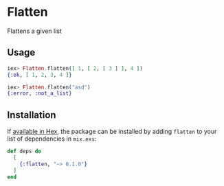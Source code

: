 # Flatten

Flattens a given list

## Usage

```elixir
iex> Flatten.flatten([ 1, [ 2, [ 3 ] ], 4 ])
{:ok, [ 1, 2, 3, 4 ]}

iex> Flatten.flatten("asd")
{:error, :not_a_list}
```

## Installation

If [available in Hex](https://hex.pm/docs/publish), the package can be installed
by adding `flatten` to your list of dependencies in `mix.exs`:

```elixir
def deps do
  [
    {:flatten, "~> 0.1.0"}
  ]
end
```
